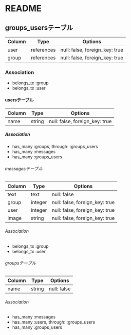 # README

## groups_usersテーブル

|Column|Type|Options|
|------|----|-------|
|user|references|null: false, foreign_key: true|
|group|references|null: false, foreign_key: true|

### Association
- belongs_to :group
- belongs_to :user

#### usersテーブル

|Column|Type|Options|
|------|----|-------|
|name|string|null: false, foreign_key: true|

##### Association
- has_many :groups, through: :groups_users
- has_many :messages
- has_many :groups_users

###### messagesテーブル

|Column|Type|Options|
|------|----|-------|
|text|text|null: false|
|group|integer|null: false, foreign_key: true|
|user|integer|null: false, foreign_key: true|
|image|string|null: false, foreign_key: true|


###### Association
- belongs_to :group
- belongs_to :user

###### groupsテーブル

|Column|Type|Options|
|------|----|-------|
|name|string|null: false|

###### Association
- has_many :messages
- has_many :users, through: :groups_users
- has_many :groups_users